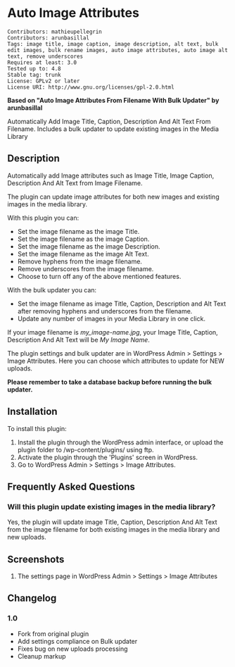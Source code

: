 # Auto Image Attributes

```
Contributors: mathieupellegrin
Contributors: arunbasillal
Tags: image title, image caption, image description, alt text, bulk edit images, bulk rename images, auto image attributes, auto image alt text, remove underscores
Requires at least: 3.0
Tested up to: 4.8
Stable tag: trunk
License: GPLv2 or later
License URI: http://www.gnu.org/licenses/gpl-2.0.html
```

**Based on "Auto Image Attributes From Filename With Bulk Updater" by arunbasillal**

Automatically Add Image Title, Caption, Description And Alt Text From Filename. Includes a bulk updater to update existing images in the Media Library

## Description

Automatically add Image attributes such as Image Title, Image Caption, Description And Alt Text from Image Filename.

The plugin can update image attributes for both new images and existing images in the media library.

With this plugin you can:

* Set the image filename as the image Title.
* Set the image filename as the image Caption.
* Set the image filename as the image Description.
* Set the image filename as the image Alt Text.
* Remove hyphens from the image filename.
* Remove underscores from the image filename.
* Choose to turn off any of the above mentioned features.

With the bulk updater you can:

* Set the image filename as image Title, Caption, Description and Alt Text after removing hyphens and underscores from the filename.
* Update any number of images in your Media Library in one click.

If your image filename is *my_image-name.jpg*, your Image Title, Caption, Description And Alt Text will be *My Image Name*.

The plugin settings and bulk updater are in WordPress Admin > Settings > Image Attributes. Here you can choose which attributes to update for NEW uploads.

**Please remember to take a database backup before running the bulk updater.**

## Installation

To install this plugin:

1. Install the plugin through the WordPress admin interface, or upload the plugin folder to /wp-content/plugins/ using ftp.
2. Activate the plugin through the 'Plugins' screen in WordPress.
3. Go to WordPress Admin > Settings > Image Attributes.

## Frequently Asked Questions

### Will this plugin update existing images in the media library?

Yes, the plugin will update image Title, Caption, Description And Alt Text from the image filename for both existing images in the media library and new uploads.

## Screenshots

1. The settings page in WordPress Admin > Settings > Image Attributes

## Changelog

### 1.0
  * Fork from original plugin
  * Add settings compliance on Bulk updater
  * Fixes bug on new uploads processing
  * Cleanup markup
